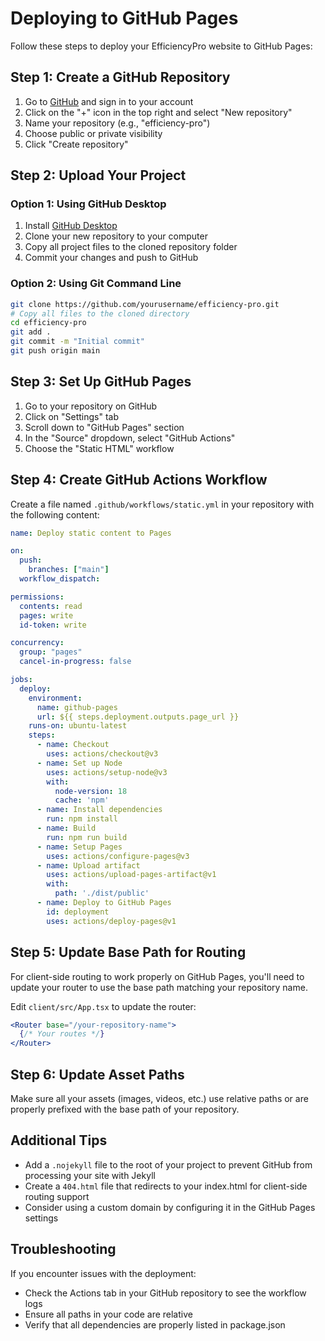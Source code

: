 # Deploying to GitHub Pages

Follow these steps to deploy your EfficiencyPro website to GitHub Pages:

## Step 1: Create a GitHub Repository

1. Go to [GitHub](https://github.com) and sign in to your account
2. Click on the "+" icon in the top right and select "New repository"
3. Name your repository (e.g., "efficiency-pro")
4. Choose public or private visibility
5. Click "Create repository"

## Step 2: Upload Your Project

### Option 1: Using GitHub Desktop
1. Install [GitHub Desktop](https://desktop.github.com/)
2. Clone your new repository to your computer
3. Copy all project files to the cloned repository folder
4. Commit your changes and push to GitHub

### Option 2: Using Git Command Line
```bash
git clone https://github.com/yourusername/efficiency-pro.git
# Copy all files to the cloned directory
cd efficiency-pro
git add .
git commit -m "Initial commit"
git push origin main
```

## Step 3: Set Up GitHub Pages

1. Go to your repository on GitHub
2. Click on "Settings" tab
3. Scroll down to "GitHub Pages" section
4. In the "Source" dropdown, select "GitHub Actions"
5. Choose the "Static HTML" workflow

## Step 4: Create GitHub Actions Workflow

Create a file named `.github/workflows/static.yml` in your repository with the following content:

```yaml
name: Deploy static content to Pages

on:
  push:
    branches: ["main"]
  workflow_dispatch:

permissions:
  contents: read
  pages: write
  id-token: write

concurrency:
  group: "pages"
  cancel-in-progress: false

jobs:
  deploy:
    environment:
      name: github-pages
      url: ${{ steps.deployment.outputs.page_url }}
    runs-on: ubuntu-latest
    steps:
      - name: Checkout
        uses: actions/checkout@v3
      - name: Set up Node
        uses: actions/setup-node@v3
        with:
          node-version: 18
          cache: 'npm'
      - name: Install dependencies
        run: npm install
      - name: Build
        run: npm run build
      - name: Setup Pages
        uses: actions/configure-pages@v3
      - name: Upload artifact
        uses: actions/upload-pages-artifact@v1
        with:
          path: './dist/public'
      - name: Deploy to GitHub Pages
        id: deployment
        uses: actions/deploy-pages@v1
```

## Step 5: Update Base Path for Routing

For client-side routing to work properly on GitHub Pages, you'll need to update your router to use the base path matching your repository name.

Edit `client/src/App.tsx` to update the router:

```jsx
<Router base="/your-repository-name">
  {/* Your routes */}
</Router>
```

## Step 6: Update Asset Paths

Make sure all your assets (images, videos, etc.) use relative paths or are properly prefixed with the base path of your repository.

## Additional Tips

- Add a `.nojekyll` file to the root of your project to prevent GitHub from processing your site with Jekyll
- Create a `404.html` file that redirects to your index.html for client-side routing support
- Consider using a custom domain by configuring it in the GitHub Pages settings

## Troubleshooting

If you encounter issues with the deployment:
- Check the Actions tab in your GitHub repository to see the workflow logs
- Ensure all paths in your code are relative
- Verify that all dependencies are properly listed in package.json